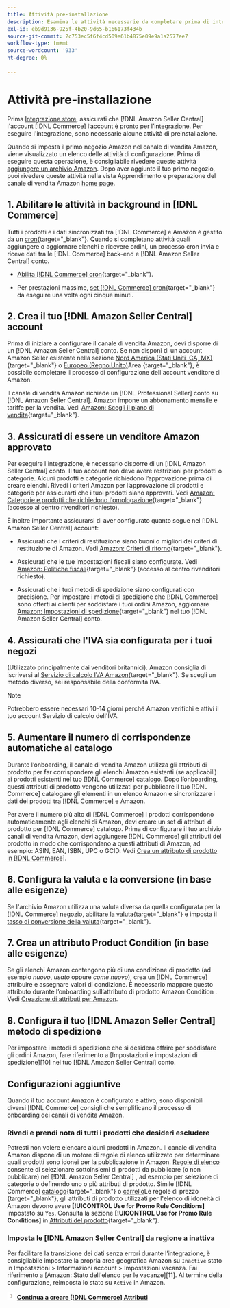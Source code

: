 ```yaml
---
title: Attività pre-installazione
description: Esamina le attività necessarie da completare prima di integrare l’Adobe Commerce o l’archivio Magenti Open Source in Amazon Sales Channel.
exl-id: eb9d9136-925f-4b20-9d65-b166173f434b
source-git-commit: 2c753ec5f6f4cd509e61b4875e09e9a1a2577ee7
workflow-type: tm+mt
source-wordcount: '933'
ht-degree: 0%

---
```


# Attività pre-installazione

Prima [Integrazione store](./store-integration.md), assicurati che [!DNL Amazon Seller Central] l&#39;account [!DNL Commerce] l’account è pronto per l’integrazione. Per eseguire l&#39;integrazione, sono necessarie alcune attività di preinstallazione.

Quando si imposta il primo negozio Amazon nel canale di vendita Amazon, viene visualizzato un elenco delle attività di configurazione. Prima di eseguire questa operazione, è consigliabile rivedere queste attività [aggiungere un archivio Amazon](./store-integration.md). Dopo aver aggiunto il tuo primo negozio, puoi rivedere queste attività nella vista Apprendimento e preparazione del canale di vendita Amazon [home page](./amazon-sales-channel-home.md).

## 1. Abilitare le attività in background in [!DNL Commerce]

Tutti i prodotti e i dati sincronizzati tra [!DNL Commerce] e Amazon è gestito da un [cron](https://docs.magento.com/user-guide/system/cron.html){target=&quot;_blank&quot;}. Quando si completano attività quali aggiungere o aggiornare elenchi e ricevere ordini, un processo cron invia e riceve dati tra le [!DNL Commerce] back-end e [!DNL Amazon Seller Central] conto.

- [Abilita [!DNL Commerce] cron](https://docs.magento.com/user-guide/system/cron.html){target=&quot;_blank&quot;}.

- Per prestazioni massime, [set [!DNL Commerce] cron](https://docs.magento.com/user-guide/configuration/advanced/system.html){target=&quot;_blank&quot;} da eseguire una volta ogni cinque minuti.

## 2. Crea il tuo [!DNL Amazon Seller Central] account

Prima di iniziare a configurare il canale di vendita Amazon, devi disporre di un [!DNL Amazon Seller Central] conto. Se non disponi di un account Amazon Seller esistente nella sezione [Nord America (Stati Uniti, CA, MX)](https://sell.amazon.com/){target=&quot;_blank&quot;} o [Europeo (Regno Unito)](https://sell.amazon.co.uk/sell-online/beginners-guide)Area {target=&quot;_blank&quot;}, è possibile completare il processo di configurazione dell&#39;account venditore di Amazon.

Il canale di vendita Amazon richiede un [!DNL Professional Seller] conto su [!DNL Amazon Seller Central]. Amazon impone un abbonamento mensile e tariffe per la vendita. Vedi [Amazon: Scegli il piano di vendita](https://sell.amazon.com/pricing.html){target=&quot;_blank&quot;}.

## 3. Assicurati di essere un venditore Amazon approvato

Per eseguire l&#39;integrazione, è necessario disporre di un [!DNL Amazon Seller Central] conto. Il tuo account non deve avere restrizioni per prodotti o categorie. Alcuni prodotti e categorie richiedono l’approvazione prima di creare elenchi. Rivedi i criteri Amazon per l’approvazione di prodotti e categorie per assicurarti che i tuoi prodotti siano approvati. Vedi [Amazon: Categorie e prodotti che richiedono l&#39;omologazione](https://sellercentral.amazon.com/gp/help/200333160){target=&quot;_blank&quot;} (accesso al centro rivenditori richiesto).

È inoltre importante assicurarsi di aver configurato quanto segue nel [!DNL Amazon Seller Central] account:

- Assicurati che i criteri di restituzione siano buoni o migliori dei criteri di restituzione di Amazon. Vedi [Amazon: Criteri di ritorno](https://www.amazon.com/gp/help/customer/display.html){target=&quot;_blank&quot;}.

- Assicurati che le tue impostazioni fiscali siano configurate. Vedi [Amazon: Politiche fiscali](https://sellercentral.amazon.com/gp/help/external/help.html){target=&quot;_blank&quot;} (accesso al centro rivenditori richiesto).

- Assicurati che i tuoi metodi di spedizione siano configurati con precisione. Per impostare i metodi di spedizione che [!DNL Commerce] sono offerti ai clienti per soddisfare i tuoi ordini Amazon, aggiornare [Amazon: Impostazioni di spedizione](https://sellercentral.amazon.com/sbr/ref=xx_shipset_dnav_xx#shipping_templates){target=&quot;_blank&quot;} nel tuo [!DNL Amazon Seller Central] conto.

## 4. Assicurati che l&#39;IVA sia configurata per i tuoi negozi

(Utilizzato principalmente dai venditori britannici). Amazon consiglia di iscriversi al [Servizio di calcolo IVA Amazon](https://sell.amazon.co.uk/learn/vat-resources#vat-services-on-amazon){target=&quot;_blank&quot;}. Se scegli un metodo diverso, sei responsabile della conformità IVA.

>[!NOTE]
>
>Potrebbero essere necessari 10-14 giorni perché Amazon verifichi e attivi il tuo account Servizio di calcolo dell&#39;IVA.

## 5. Aumentare il numero di corrispondenze automatiche al catalogo

Durante l’onboarding, il canale di vendita Amazon utilizza gli attributi di prodotto per far corrispondere gli elenchi Amazon esistenti (se applicabili) ai prodotti esistenti nel tuo [!DNL Commerce] catalogo. Dopo l’onboarding, questi attributi di prodotto vengono utilizzati per pubblicare il tuo [!DNL Commerce] catalogare gli elementi in un elenco Amazon e sincronizzare i dati dei prodotti tra [!DNL Commerce] e Amazon.

Per avere il numero più alto di [!DNL Commerce] i prodotti corrispondono automaticamente agli elenchi di Amazon, devi creare un set di attributi di prodotto per [!DNL Commerce] catalogo. Prima di configurare il tuo archivio canali di vendita Amazon, devi aggiungere [!DNL Commerce] gli attributi del prodotto in modo che corrispondano a questi attributi di Amazon, ad esempio: ASIN, EAN, ISBN, UPC o GCID. Vedi [Crea un attributo di prodotto in [!DNL Commerce]](./ob-creating-magento-attributes.md).

## 6. Configura la valuta e la conversione (in base alle esigenze)

Se l&#39;archivio Amazon utilizza una valuta diversa da quella configurata per la [!DNL Commerce] negozio, [abilitare la valuta](https://docs.magento.com/user-guide/configuration/general/currency-setup.html){target=&quot;_blank&quot;} e imposta il [tasso di conversione della valuta](https://docs.magento.com/user-guide/stores/currency-update.html){target=&quot;_blank&quot;}.

## 7. Crea un attributo Product Condition (in base alle esigenze)

Se gli elenchi Amazon contengono più di una condizione di prodotto (ad esempio _nuovo_, _usato_ oppure _come nuovo_), crea un [!DNL Commerce] attribuire e assegnare valori di condizione. È necessario mappare questo attributo durante l’onboarding sull’attributo di prodotto Amazon Condition . Vedi [Creazione di attributi per Amazon](./ob-creating-magento-attributes.md).

## 8. Configura il tuo [!DNL Amazon Seller Central] metodo di spedizione

Per impostare i metodi di spedizione che si desidera offrire per soddisfare gli ordini Amazon, fare riferimento a [Impostazioni e impostazioni di spedizione][10] nel tuo [!DNL Amazon Seller Central] conto.

## Configurazioni aggiuntive

Quando il tuo account Amazon è configurato e attivo, sono disponibili diversi [!DNL Commerce] consigli che semplificano il processo di onboarding dei canali di vendita Amazon.

### Rivedi e prendi nota di tutti i prodotti che desideri escludere

Potresti non volere elencare alcuni prodotti in Amazon. Il canale di vendita Amazon dispone di un motore di regole di elenco utilizzato per determinare quali prodotti sono idonei per la pubblicazione in Amazon. [Regole di elenco](./listing-rules.md) consente di selezionare sottoinsiemi di prodotti da pubblicare (o non pubblicare) nel [!DNL Amazon Seller Central] , ad esempio per selezione di categorie o definendo uno o più attributi di prodotto. Simile [!DNL Commerce] [catalogo](https://docs.magento.com/user-guide/marketing/price-rules-catalog.html){target=&quot;_blank&quot;} o [carrello](https://docs.magento.com/user-guide/marketing/price-rules-cart.html)Le regole di prezzo {target=&quot;_blank&quot;}, gli attributi di prodotto utilizzati per l&#39;elenco di idoneità di Amazon devono avere **[!UICONTROL Use for Promo Rule Conditions]** impostato su `Yes`. Consulta la sezione **[!UICONTROL Use for Promo Rule Conditions]** in [Attributi del prodotto](https://docs.magento.com/user-guide/stores/attributes-product.html){target=&quot;_blank&quot;}.

### Imposta le [!DNL Amazon Seller Central] da regione a inattiva

Per facilitare la transizione dei dati senza errori durante l’integrazione, è consigliabile impostare la propria area geografica Amazon su `Inactive` stato in Impostazioni > Informazioni account > Impostazioni vacanza. Fai riferimento a [Amazon: Stato dell&#39;elenco per le vacanze][11]. Al termine della configurazione, reimposta lo stato su `Active` in Amazon.

![Icona Successivo](assets/btn-next.png) [**Continua a creare [!DNL Commerce] Attributi**](./ob-creating-magento-attributes.md)
